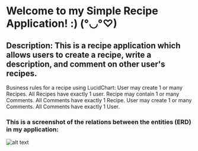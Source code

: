 
# Welcome to my Simple Recipe Application! :)  (°◡°♡)


## Description: This is a recipe application which allows users to create a recipe, write a description, and comment on other user's recipes.

Business rules for a recipe using LucidChart:
User may create 1 or many Recipes.  All Recipes have exactly 1 user.
Recipe may contain 1 or many Comments.  All Comments have exactly 1 Recipe.
User may create 1 or many Comments.  All Comments have exactly 1 User.


### This is a screenshot of the relations between the entities (ERD) in my application: 
![alt text](./images/recipe.png)

